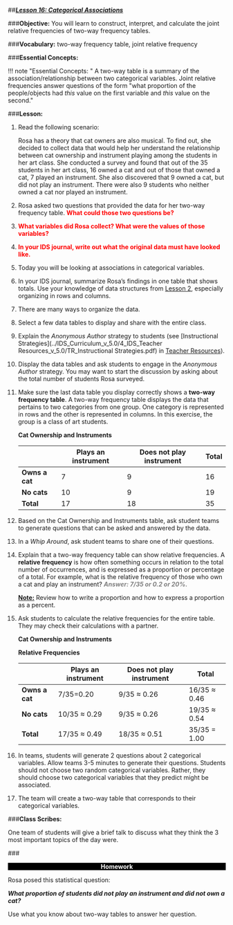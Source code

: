 ##***<u>Lesson 16: Categorical Associations</u>***

###**Objective:**
You will learn to construct, interpret, and calculate the joint relative frequencies of two-way frequency
tables.

###**Vocabulary:**
two-way frequency table, joint relative frequency

###**Essential Concepts:**

!!! note "Essential Concepts: "
    A two-way table is a summary of the association/relationship between two
    categorical variables. Joint relative frequencies answer questions of the form "what proportion of the
    people/objects had *this* value on the first variable and *this* value on the second."

###**Lesson:**
1. Read the following scenario:

    Rosa has a theory that cat owners are also musical. To find out, she decided to
    collect data that would help her understand the relationship between cat
    ownership and instrument playing among the students in her art class. She
    conducted a survey and found that out of the 35 students in her art class, 16
    owned a cat and out of those that owned a cat, 7 played an instrument. She also
    discovered that 9 owned a cat, but did not play an instrument. There were also 9
    students who neither owned a cat nor played an instrument.

2. Rosa asked two questions that provided the data for her two-way frequency
table. <strong style="color: red;">What could those two questions be?</strong>

3. <strong style="color: red;">What variables did Rosa collect? What were the values of those variables?</strong>

4. <strong style="color: red;">In your IDS journal, write out what the original data must have looked like.</strong>

5. Today you will be looking at associations in categorical variables.

6. In your IDS journal, summarize Rosa’s findings in one table that shows totals. Use your knowledge of data structures from [Lesson 2](lesson2.md), especially organizing in rows
and columns.

7. There are many ways to organize the data.

8. Select a few data tables to display and share with the entire class.

9. Explain the *Anonymous Author* strategy to students (see [Instructional Strategies](../IDS_Curriculum_v_5.0/4_IDS_Teacher Resources_v_5.0/TR_Instructional Strategies.pdf) in [Teacher
Resources](../download/resources.md)).

10. Display the data tables and ask students to engage in the *Anonymous Author* strategy. You may
want to start the discussion by asking about the total number of students Rosa surveyed.

11. Make sure the last data table you display correctly shows a **two-way frequency table**. A two-way
frequency table displays the data that pertains to two categories from one group. One category is
represented in rows and the other is represented in columns. In this exercise, the group is a class
of art students.

    **Cat Ownership and Instruments**

    |  | **Plays an instrument** | **Does not play instrument** | **Total** |
    | ------------ | ------------- | ------------ | ------------ |
    | **Owns a cat** | 7 | 9 | 16 |
    | **No cats** | 10 | 9 | 19 |
    | **Total** | 17 | 18 | 35 |

12. Based on the Cat Ownership and Instruments table, ask student teams to generate questions that
can be asked and answered by the data.

13. In a *Whip Around*, ask student teams to share one of their questions.

14. Explain that a two-way frequency table can show relative frequencies. A **relative frequency** is
how often something occurs in relation to the total number of occurrences, and is expressed as a
proportion or percentage of a total. For example, what is the relative frequency of those who own
a cat and play an instrument? <span style="color:grey">***Answer: 7/35 or 0.2 or 20%.***</span>

    **<u>Note:</u>** Review how to write a proportion and how to express a proportion as a percent.

15. Ask students to calculate the relative frequencies for the entire table. They may check their
calculations with a partner.


    **Cat Ownership and Instruments**

    **Relative Frequencies**
    
    |  | **Plays an instrument** | **Does not play instrument** | **Total** |
    | ------------ | ------------- | ------------ | ------------ |
    | **Owns a cat** | 7/35=0.20 | 9/35 ≈ 0.26 | 16/35 ≈ 0.46 |
    | **No cats** | 10/35 ≈ 0.29 | 9/35 ≈ 0.26 | 19/35 ≈ 0.54 |
    | **Total** | 17/35 ≈ 0.49 | 18/35 ≈ 0.51 | 35/35 = 1.00 |

16. In teams, students will generate 2 questions about 2 categorical variables. Allow teams 3-5
minutes to generate their questions. Students should not choose two random categorical
variables. Rather, they should choose two categorical variables that they predict might be
associated.

17. The team will create a two-way table that corresponds to their categorical variables.

###**Class Scribes:**

One team of students will give a brief talk to discuss what they think the 3 most important topics
of the day were.

###<p style="background: black; color: white; text-align: center;">**Homework**</p>
Rosa posed this statistical question:

***What proportion of students did not play an instrument and did not own a cat?***

Use what you know about two-way tables to answer her question.